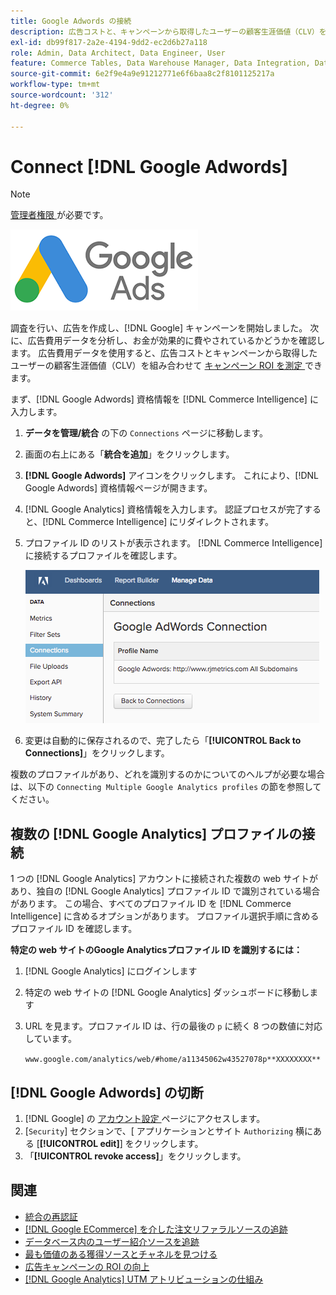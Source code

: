 ```yaml
---
title: Google Adwords の接続
description: 広告コストと、キャンペーンから取得したユーザーの顧客生涯価値（CLV）を組み合わせて、キャンペーン ROI を測定する方法を説明します。
exl-id: db99f817-2a2e-4194-9dd2-ec2d6b27a118
role: Admin, Data Architect, Data Engineer, User
feature: Commerce Tables, Data Warehouse Manager, Data Integration, Data Import/Export
source-git-commit: 6e2f9e4a9e91212771e6f6baa8c2f8101125217a
workflow-type: tm+mt
source-wordcount: '312'
ht-degree: 0%

---
```


# Connect [!DNL Google Adwords]

>[!NOTE]
>
>[ 管理者権限 ](../../../administrator/user-management/user-management.md) が必要です。

![](../../../assets/Google_Adwords_logo.png)

調査を行い、広告を作成し、[!DNL Google] キャンペーンを開始しました。 次に、広告費用データを分析し、お金が効果的に費やされているかどうかを確認します。 広告費用データを使用すると、広告コストとキャンペーンから取得したユーザーの顧客生涯価値（CLV）を組み合わせて [ キャンペーン ROI を測定 ](../../analysis/roi-ad-camp.md) できます。

まず、[!DNL Google Adwords] 資格情報を [!DNL Commerce Intelligence] に入力します。

1. **データを管理/統合** の下の `Connections` ページに移動します。
1. 画面の右上にある「**統合を追加**」をクリックします。
1. **[!DNL Google Adwords]** アイコンをクリックします。 これにより、[!DNL Google Adwords] 資格情報ページが開きます。
1. [!DNL Google Analytics] 資格情報を入力します。 認証プロセスが完了すると、[!DNL Commerce Intelligence] にリダイレクトされます。
1. プロファイル ID のリストが表示されます。 [!DNL Commerce Intelligence] に接続するプロファイルを確認します。

   ![](../../../assets/cnnct-profile.png)

1. 変更は自動的に保存されるので、完了したら「**[!UICONTROL Back to Connections]**」をクリックします。

複数のプロファイルがあり、どれを識別するのかについてのヘルプが必要な場合は、以下の `Connecting Multiple Google Analytics profiles` の節を参照してください。

## 複数の [!DNL Google Analytics] プロファイルの接続

1 つの [!DNL Google Analytics] アカウントに接続された複数の web サイトがあり、独自の [!DNL Google Analytics] プロファイル ID で識別されている場合があります。 この場合、すべてのプロファイル ID を [!DNL Commerce Intelligence] に含めるオプションがあります。 プロファイル選択手順に含めるプロファイル ID を確認します。

**特定の web サイトのGoogle Analyticsプロファイル ID を識別するには：**

1. [!DNL Google Analytics] にログインします
1. 特定の web サイトの [!DNL Google Analytics] ダッシュボードに移動します
1. URL を見ます。プロファイル ID は、行の最後の `p` に続く 8 つの数値に対応しています。

   `www.google.com/analytics/web/#home/a11345062w43527078p**XXXXXXXX**`

## [!DNL Google Adwords] の切断

1. [!DNL Google] の [ アカウント設定 ](https://www.google.com/account/about/?hl=en) ページにアクセスします。
1. [`Security`] セクションで、&lbrack; アプリケーションとサイト `Authorizing` 横にある [**[!UICONTROL edit]**] をクリックします。
1. 「**[!UICONTROL revoke access]**」をクリックします。

## 関連

* [ 統合の再認証 ](https://experienceleague.adobe.com/docs/commerce-knowledge-base/kb/how-to/mbi-reauthenticating-integrations.html?lang=ja)
* [ [!DNL Google ECommerce] を介した注文リファラルソースの追跡](../integrations/google-ecommerce.md)
* [データベース内のユーザー紹介ソースを追跡](../../analysis/google-track-user-acq.md)
* [最も価値のある獲得ソースとチャネルを見つける](../../analysis/most-value-source-channel.md)
* [広告キャンペーンの ROI の向上](../../analysis/roi-ad-camp.md)
* [ [!DNL Google Analytics] UTM アトリビューションの仕組み](../../analysis/utm-attributes.md)
